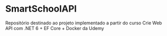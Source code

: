 # SmartSchoolAPI

Repositório destinado ao projeto implementado a partir do curso Crie Web API com .NET 6 + EF Core + Docker da Udemy
